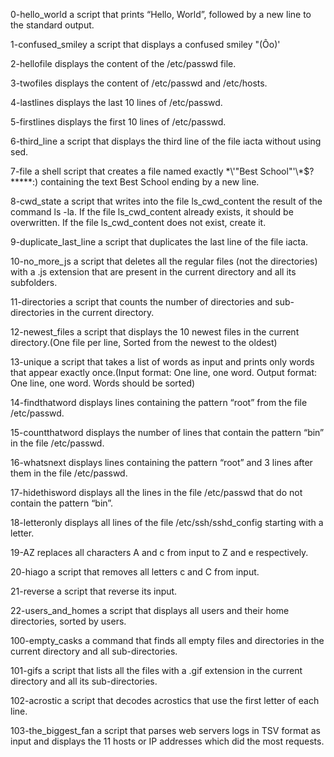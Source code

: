 0-hello_world a script that prints “Hello, World”, followed by a new line to the standard output.

1-confused_smiley a script that displays a confused smiley "(Ôo)'

2-hellofile displays the content of the /etc/passwd file.

3-twofiles displays the content of /etc/passwd and /etc/hosts.

4-lastlines displays the last 10 lines of /etc/passwd.

5-firstlines displays the first 10 lines of /etc/passwd.

6-third_line a script that displays the third line of the file iacta without using sed.

7-file a shell script that creates a file named exactly \*\\'"Best School"\'\\*$\?\*\*\*\*\*:) containing the text Best School ending by a new line.

8-cwd_state a script that writes into the file ls_cwd_content the result of the command ls -la. If the file ls_cwd_content already exists, it should be overwritten. If the file ls_cwd_content does not exist, create it.

9-duplicate_last_line a script that duplicates the last line of the file iacta.

10-no_more_js a script that deletes all the regular files (not the directories) with a .js extension that are present in the current directory and all its subfolders.

11-directories a script that counts the number of directories and sub-directories in the current directory.

12-newest_files a script that displays the 10 newest files in the current directory.(One file per line, Sorted from the newest to the oldest)

13-unique a script that takes a list of words as input and prints only words that appear exactly once.(Input format: One line, one word. Output format: One line, one word. Words should be sorted)

14-findthatword displays lines containing the pattern “root” from the file /etc/passwd.

15-countthatword displays the number of lines that contain the pattern “bin” in the file /etc/passwd.

16-whatsnext displays lines containing the pattern “root” and 3 lines after them in the file /etc/passwd.

17-hidethisword displays all the lines in the file /etc/passwd that do not contain the pattern “bin”.

18-letteronly displays all lines of the file /etc/ssh/sshd_config starting with a letter.

19-AZ replaces all characters A and c from input to Z and e respectively.

20-hiago a script that removes all letters c and C from input.

21-reverse a script that reverse its input.

22-users_and_homes a script that displays all users and their home directories, sorted by users.

100-empty_casks a command that finds all empty files and directories in the current directory and all sub-directories.

101-gifs  a script that lists all the files with a .gif extension in the current directory and all its sub-directories.

102-acrostic a script that decodes acrostics that use the first letter of each line.

103-the_biggest_fan a script that parses web servers logs in TSV format as input and displays the 11 hosts or IP addresses which did the most requests.
